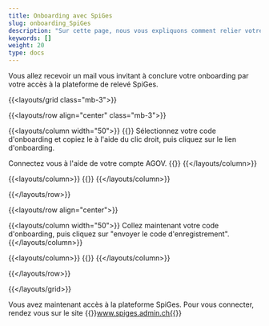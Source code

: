 ```yaml
---
title: Onboarding avec SpiGes
slug: onboarding_SpiGes
description: "Sur cette page, nous vous expliquons comment relier votre compte AGOV avec SpiGes."
keywords: []
weight: 20
type: docs
---
```


Vous allez recevoir un mail vous invitant à conclure votre onboarding par votre accès à la plateforme de relevé SpiGes.

{{<layouts/grid class="mb-3">}}

{{<layouts/row align="center" class="mb-3">}}

{{<layouts/column width="50">}}
{{<markdown>}}
Sélectionnez votre code d'onboarding et copiez le à l'aide du clic droit, puis cliquez sur le lien d'onboarding.

Connectez vous à l'aide de votre compte AGOV.
{{</markdown>}}
{{</layouts/column>}}

{{<layouts/column>}}
{{<insertImage image="mail_onboarding.png" class="edge max-w-90">}}
{{</layouts/column>}}

{{</layouts/row>}}

{{<layouts/row align="center">}}

{{<layouts/column width="50">}}
Collez maintenant votre code d'onboarding, puis cliquez sur "envoyer le code d'enregistrement".
{{</layouts/column>}}

{{<layouts/column>}}
{{<insertImage image="enregistrement.png" class="edge max-w-90">}}
{{</layouts/column>}}

{{</layouts/row>}}

{{</layouts/grid>}}

Vous avez maintenant accès à la plateforme SpiGes. Pour vous connecter, rendez vous sur le site {{<link url="https://www.spiges.admin.ch/home" newTab="true">}}www.spiges.admin.ch{{</link>}}
<!--www.spiges.admin.ch-->